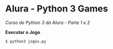 # Alura - Python 3 Games
*Curso de Python 3 da Alura - Parte 1 e 2*

**Executar o Jogo**

```sh
$ python3 jogos.py
```
